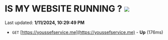 # IS MY WEBSITE RUNNING ? [![](https://img.shields.io/static/v1?label=Sponsor&message=%E2%9D%A4&logo=GitHub&color=%23fe8e86)](https://github.com/sponsors/<username>)

Last updated: **1/11/2024, 10:29:49 PM**

- `GET` [https://youssefservice.me](https://youssefservice.me) - **Up** (176ms)
